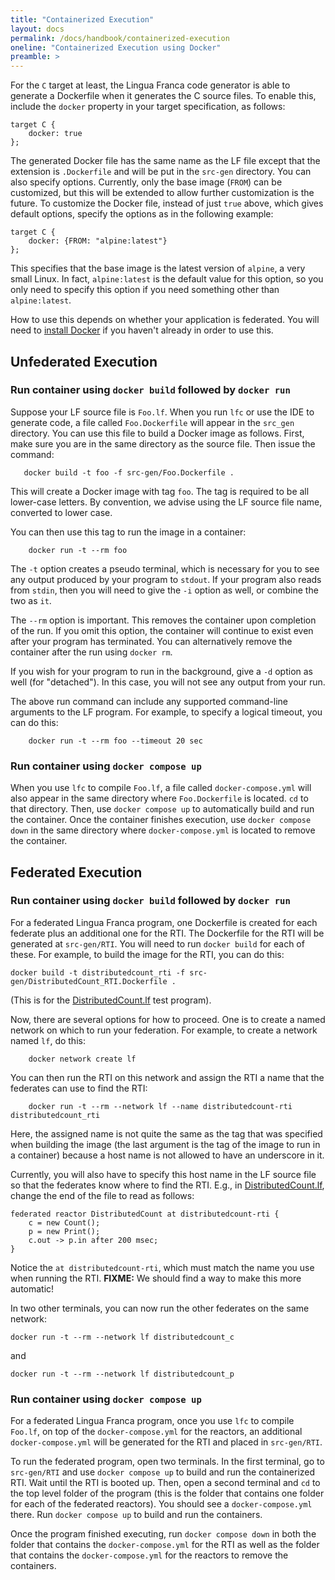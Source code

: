 ```yaml
---
title: "Containerized Execution"
layout: docs
permalink: /docs/handbook/containerized-execution
oneline: "Containerized Execution using Docker"
preamble: >
---
```

For the `C` target at least, the Lingua Franca code generator is able to generate a Dockerfile when it generates the C source files. To enable this, include the `docker` property in your target specification, as follows:
```
target C {
    docker: true
};
```
The generated Docker file has the same name as the LF file except that the extension is `.Dockerfile` and will be put in the `src-gen` directory.  You can also specify options.  Currently, only the base image (`FROM`) can be customized, but this will be extended to allow further customization is the future.  To customize the Docker file, instead of just `true` above, which gives default options, specify the options as in the following example:
```
target C {
    docker: {FROM: "alpine:latest"}
};
```
This specifies that the base image is the latest version of `alpine`, a very small Linux. In fact, `alpine:latest` is the default value for this option, so you only need to specify this option if you need something other than `alpine:latest`.

How to use this depends on whether your application is federated. You will need to [install Docker](https://docs.docker.com/get-docker/) if you haven't already in order to use this.

## Unfederated Execution

### Run container using `docker build` followed by `docker run`

Suppose your LF source file is `Foo.lf`.  When you run `lfc` or use the IDE to generate code, a file called `Foo.Dockerfile` will appear in the `src_gen` directory.  You can use this file to build a Docker image as follows. First, make sure you are in the same directory as the source file. Then issue the command:
```
   docker build -t foo -f src-gen/Foo.Dockerfile . 
```
This will create a Docker image with tag `foo`. The tag is required to be all lower-case letters. By convention, we advise using the LF source file name, converted to lower case.

You can then use this tag to run the image in a container:
```
    docker run -t --rm foo
```
The `-t` option creates a pseudo terminal, which is necessary for you to see any output produced by your program to `stdout`.  If your program also reads from `stdin`, then you will need to give the `-i` option as well, or combine the two as `it`.

The `--rm` option is important. This removes the container upon completion of the run. If you omit this option, the container will continue to exist even after your program has terminated. You can alternatively remove the container after the run using `docker rm`.

If you wish for your program to run in the background, give a `-d` option as well (for "detached"). In this case, you will not see any output from your run.

The above run command can include any supported command-line arguments to the LF program. For example, to specify a logical timeout, you can do this:
```
    docker run -t --rm foo --timeout 20 sec
```

### Run container using `docker compose up`

When you use `lfc` to compile `Foo.lf`, a file called `docker-compose.yml` will also appear in the same directory where `Foo.Dockerfile` is located. `cd` to that directory. Then, use `docker compose up` to automatically build and run the container. Once the container finishes execution, use `docker compose down` in the same directory where `docker-compose.yml` is located to remove the container. 


## Federated Execution

### Run container using `docker build` followed by `docker run`

For a federated Lingua Franca program, one Dockerfile is created for each federate plus an additional one for the RTI. The Dockerfile for the RTI will be generated at `src-gen/RTI`.  You will need to run `docker build` for each of these. For example, to build the image for the RTI, you can do this:
```
docker build -t distributedcount_rti -f src-gen/DistributedCount_RTI.Dockerfile .
```
(This is for the [DistributedCount.lf](https://github.com/lf-lang/lingua-franca/blob/master/test/C/DistributedCount.lf) test program).

Now, there are several options for how to proceed.  One is to create a named network on which to run your federation. For example, to create a network named `lf`, do this:
```
    docker network create lf
```
You can then run the RTI on this network and assign the RTI a name that the federates can use to find the RTI:
```
    docker run -t --rm --network lf --name distributedcount-rti distributedcount_rti
```
Here, the assigned name is not quite the same as the tag that was specified when building the image (the last argument is the tag of the image to run in a container) because a host name is not allowed to have an underscore in it.

Currently, you will also have to specify this host name in the LF source file so that the federates know where to find the RTI. E.g., in [DistributedCount.lf](https://github.com/lf-lang/lingua-franca/blob/master/test/C/DistributedCount.lf), change the end of the file to read as follows:
```
federated reactor DistributedCount at distributedcount-rti {
    c = new Count();
    p = new Print();
    c.out -> p.in after 200 msec;
}
```
Notice the `at distributedcount-rti`, which must match the name you use when running the RTI. **FIXME:** We should find a way to make this more automatic!

In two other terminals, you can now run the other federates on the same network:
```
docker run -t --rm --network lf distributedcount_c
```
and
```
docker run -t --rm --network lf distributedcount_p
```

### Run container using `docker compose up`

For a federated Lingua Franca program, once you use `lfc` to compile `Foo.lf`, on top of the `docker-compose.yml` for the reactors, an additional `docker-compose.yml` will be generated for the RTI and placed in `src-gen/RTI`.
 
To run the federated program, open two terminals. In the first terminal, go to `src-gen/RTI` and use `docker compose up` to build and run the containerized RTI. Wait until the RTI is booted up. Then, open a second terminal and `cd` to the top level folder of the program (this is the folder that contains one folder for each of the federated reactors). You should see a `docker-compose.yml` there. Run `docker compose up` to build and run the containers. 

Once the program finished executing, run `docker compose down` in both the folder that contains the `docker-compose.yml` for the RTI as well as the folder that contains the `docker-compose.yml` for the reactors to remove the containers. 